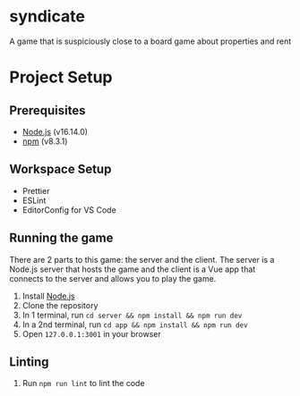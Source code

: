 # syndicate
A game that is suspiciously close to a board game about properties and rent

# Project Setup
## Prerequisites
- [Node.js](https://nodejs.org/en/) (v16.14.0)
- [npm](https://www.npmjs.com/) (v8.3.1)


## Workspace Setup
- Prettier
- ESLint
- EditorConfig for VS Code

## Running the game
There are 2 parts to this game: the server and the client. The server is a Node.js server that hosts the game and the client is a Vue app that connects to the server and allows you to play the game.
1. Install [Node.js](https://nodejs.org/en/)
2. Clone the repository
3. In 1 terminal, run `cd server && npm install && npm run dev`
4. In a 2nd terminal, run `cd app && npm install && npm run dev`
5. Open `127.0.0.1:3001` in your browser

## Linting
1. Run `npm run lint` to lint the code
